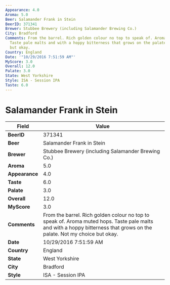 ```yaml
---
Appearance: 4.0
Aroma: 5.0
Beer: Salamander Frank in Stein
BeerID: 371341
Brewer: Stubbee Brewery (including Salamander Brewing Co.)
City: Bradford
Comments: From the barrel. Rich golden colour no top to speak of. Aroma muted hops.
  Taste pale malts and with a hoppy bitterness that grows on the palate. Not my choice
  but okay.
Country: England
Date: '"10/29/2016 7:51:59 AM"'
MyScore: 3.0
Overall: 12.0
Palate: 3.0
State: West Yorkshire
Style: ISA - Session IPA
Taste: 6.0
---
```


# Salamander Frank in Stein

| Field         | Value |
|---------------|-------|
| **BeerID** | 371341 |
| **Beer** | Salamander Frank in Stein |
| **Brewer** | Stubbee Brewery (including Salamander Brewing Co.) |
| **Aroma** | 5.0 |
| **Appearance** | 4.0 |
| **Taste** | 6.0 |
| **Palate** | 3.0 |
| **Overall** | 12.0 |
| **MyScore** | 3.0 |
| **Comments** | From the barrel. Rich golden colour no top to speak of. Aroma muted hops. Taste pale malts and with a hoppy bitterness that grows on the palate. Not my choice but okay. |
| **Date** | 10/29/2016 7:51:59 AM |
| **Country** | England |
| **State** | West Yorkshire |
| **City** | Bradford |
| **Style** | ISA - Session IPA |
